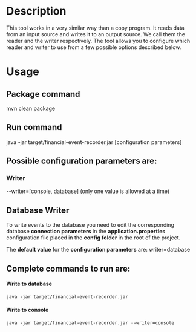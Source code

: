 # Description

This tool works in a very similar way than a copy program. It reads data from an input source and writes it to
an output source. We call them the reader and the writer respectively. The tool allows you to configure which reader
and writer to use from a few possible options described below.

# Usage

## Package command

mvn clean package

## Run command

java -jar target/financial-event-recorder.jar [configuration parameters]

## Possible configuration parameters are:

### Writer
--writer=[console, database] (only one value is allowed at a time)

## Database Writer
To write events to the database you need to edit the corresponding database **connection parameters** in the **application.properties** configuration file placed in the **config folder** in the root of the project.

The **default value** for the **configuration parameters** are:
writer=database

## Complete commands to run are:

#### Write to database
```
java -jar target/financial-event-recorder.jar
```

#### Write to console
```
java -jar target/financial-event-recorder.jar --writer=console
```